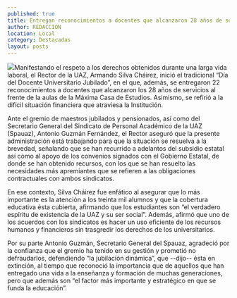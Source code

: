 ```yaml
---
published: true
title: Entregan reconocimientos a docentes que alcanzaron 28 años de servicio en la UAZ
author: REDACCION
location: Local
category: Destacadas
layout: posts
---
```


![](http://i.imgur.com/JRNRz4fm.jpg)Manifestando el respeto a los derechos obtenidos durante una larga vida laboral, el Rector de la UAZ, Armando Silva Cháirez, inició el tradicional  “Día del Docente Universitario Jubilado”, en el que, además, se entregaron 22 reconocimientos a docentes que alcanzaron los 28 años de servicios al frente de la aulas de la Máxima Casa de Estudios. Asimismo, se refirió a la difícil situación financiera que atraviesa la Institución.

Ante el gremio de maestros jubilados y pensionados, así como del Secretario General del Sindicato de Personal Académico de la UAZ (Spauaz), Antonio Guzmán Fernández,  el Rector aseguró que la presente administración está trabajando para que la situación se resuelva a la brevedad, señalando que se han recurrido a adelantos del subsidio estatal así como al apoyo de los convenios signados con el Gobierno Estatal, de donde se han obtenido recursos, con los que se han resuelto las necesidades más apremiantes que se refieren a las obligaciones contractuales con ambos sindicatos.

En ese contexto, Silva Cháirez fue enfático al asegurar que lo más importante es la atención a los treinta mil alumnos y que la cobertura educativa ésta cubierta, afirmando que los estudiantes son “el verdadero espíritu de existencia de la UAZ y su ser social”. Además, afirmó que uno de los acuerdos con los sindicatos es hacer un uso eficiente de los recursos humanos y financieros sin trasgredir los derechos de los universitarios.

Por su parte Antonio Guzmán, Secretario General del  Spauaz, agradeció por la confianza que el gremio ha tenido en su gestión y prometió no defraudarlos, defendiendo “la jubilación dinámica”, que --dijo-- ésta en extinción, al tiempo que reconoció la importancia que de aquellos que han entregado una vida a la enseñanza y formación de muchas generaciones, pero que además son “el factor más importante y estratégico en que se funda la educación”.
